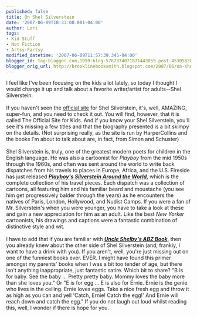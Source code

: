 ```yaml
---
published: false
title: On Shel Silverstein
date: '2007-06-09T10:33:00.001-04:00'
author: Lori
tags:
- Kid Stuff
- Not Fiction
- Artsy-Fartsy
modified_datetime: '2007-06-09T11:57:39.345-04:00'
blogger_id: tag:blogger.com,1999:blog-5767374071871443859.post-4530583878934471289
blogger_orig_url: http://brooklinebooksmith.blogspot.com/2007/06/on-shel-silverstein.html
---
```


I feel like I've been focusing on the kids a lot lately, so today I thought I would change it up and talk about a favorite writer/artist for adults--Shel Silverstein.<br /><br />If you haven't seen the <a href="http://www.shelsilverstein.com/">official site</a> for Shel Silverstein, it's, well, AMAZING, super-fun, and you need to check it out. You will find, however, that it is called The Official Site for Kids. And if you know your Shel Silverstein, you'll see it's missing a few titles and that the biography presented is a bit skimpy on the details. (Not surprising really, as the site is run by HarperCollins and the books I'm about to talk about are, in fact, from Simon and Schuster)<br /><br />Shel Silverstein is, truly, one of the greatest modern poets for children in the English language. He was also a cartoonist for <em>Playboy</em> from the mid 1950s through the 1960s, and often was sent around the world to write back dispatches from his travels to places in Europe, Africa, and the U.S. Fireside has just released <strong><em><a href="http://brookline.booksense.com/NASApp/store/Product?s=showproduct&isbn=9780743290241">Playboy's Silverstein Around the World</a></em></strong>, which is the complete collection of his travel pieces. Each dispatch was a collection of cartoons, all featuring him and his familiar beard and moustache (you see him get progressively balder through the years) as he encounters the natives of Paris, London, Hollywood, and Nudist Camps. If you were a fan of Mr. Silverstein's when you were younger, you have to take a look at these and gain a new appreciation for him as an adult. Like the best <em>New Yorker</em> cartoonists, his drawings and captions were a fantastic combination of distinctive style and wit.<br /><br />I have to add that if you are familiar with <strong><em><a href="http://brookline.booksense.com/NASApp/store/Product?s=showproduct&amp;isbn=9780671211486">Uncle Shelby's ABZ Book</a></em></strong>, then you already knew about the other side of Shel Silverstein (and, frankly, I want to have a drink with you). If you aren't, well, you're just missing out on one of the funniest books ever. EVER. I might have found this primer amongst my parents' books when I was a bit too tender of age, but there isn't anything inappropriate, just fantastic satire. Which bit to share? "B is for baby. See the baby ... Pretty pretty baby. Mommy loves the baby more than she loves you." Or "E is for egg ... E is also for Ernie. Ernie is the genie who lives in the ceiling. Ernie loves eggs. Take a nice fresh egg and throw it as high as you can and yell 'Catch, Ernie! Catch the egg!' And Ernie will reach down and catch the egg." If you do not laugh out loud whilst reading this, well, I wonder if there is hope for you.